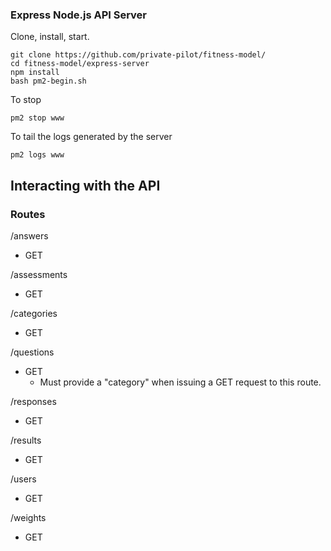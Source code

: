 ### Express Node.js API Server

Clone, install, start.
```
git clone https://github.com/private-pilot/fitness-model/
cd fitness-model/express-server
npm install
bash pm2-begin.sh
```

To stop
```
pm2 stop www
```

To tail the logs generated by the server
```
pm2 logs www
```

## Interacting with the API

### Routes

/answers
  - GET

/assessments
  - GET

/categories
  - GET

/questions
  - GET
    - Must provide a "category" when issuing a GET request to this route.

/responses
  - GET

/results
  - GET

/users
  - GET

/weights
  - GET
